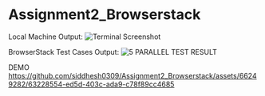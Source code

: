 # Assignment2_Browserstack

Local Machine Output:
![Terminal Screenshot](https://github.com/siddhesh0309/Assignment2_Browserstack/assets/66249282/1ca2e3b7-22dd-4579-a1d9-0885508e0897)

BrowserStack Test Cases Output:
![5 PARALLEL TEST RESULT](https://github.com/siddhesh0309/Assignment2_Browserstack/assets/66249282/4f4fef50-39bb-4eb6-9981-4d08976f8fa6)

DEMO
https://github.com/siddhesh0309/Assignment2_Browserstack/assets/66249282/63228554-ed5d-403c-ada9-c78f89cc4685

